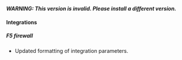 ***WARNING: This version is invalid. Please install a different version.***


#### Integrations
##### F5 firewall
- Updated formatting of integration parameters.
